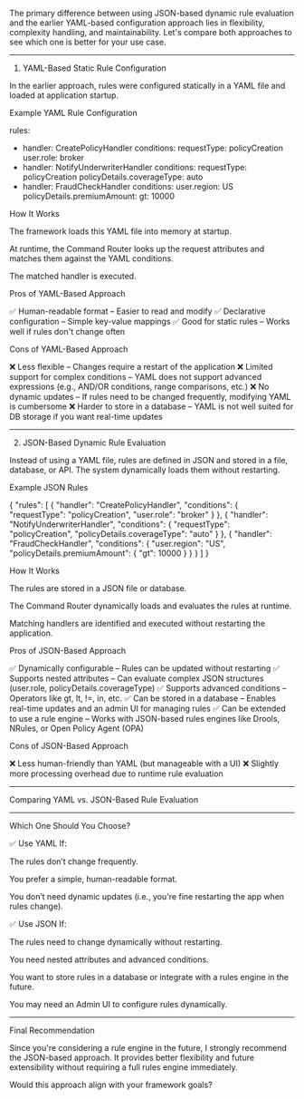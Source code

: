 The primary difference between using JSON-based dynamic rule evaluation and the earlier YAML-based configuration approach lies in flexibility, complexity handling, and maintainability. Let's compare both approaches to see which one is better for your use case.


---

1. YAML-Based Static Rule Configuration

In the earlier approach, rules were configured statically in a YAML file and loaded at application startup.

Example YAML Rule Configuration

rules:
  - handler: CreatePolicyHandler
    conditions:
      requestType: policyCreation
      user.role: broker
  - handler: NotifyUnderwriterHandler
    conditions:
      requestType: policyCreation
      policyDetails.coverageType: auto
  - handler: FraudCheckHandler
    conditions:
      user.region: US
      policyDetails.premiumAmount:
        gt: 10000

How It Works

The framework loads this YAML file into memory at startup.

At runtime, the Command Router looks up the request attributes and matches them against the YAML conditions.

The matched handler is executed.


Pros of YAML-Based Approach

✅ Human-readable format – Easier to read and modify
✅ Declarative configuration – Simple key-value mappings
✅ Good for static rules – Works well if rules don't change often

Cons of YAML-Based Approach

❌ Less flexible – Changes require a restart of the application
❌ Limited support for complex conditions – YAML does not support advanced expressions (e.g., AND/OR conditions, range comparisons, etc.)
❌ No dynamic updates – If rules need to be changed frequently, modifying YAML is cumbersome
❌ Harder to store in a database – YAML is not well suited for DB storage if you want real-time updates


---

2. JSON-Based Dynamic Rule Evaluation

Instead of using a YAML file, rules are defined in JSON and stored in a file, database, or API. The system dynamically loads them without restarting.

Example JSON Rules

{
  "rules": [
    {
      "handler": "CreatePolicyHandler",
      "conditions": {
        "requestType": "policyCreation",
        "user.role": "broker"
      }
    },
    {
      "handler": "NotifyUnderwriterHandler",
      "conditions": {
        "requestType": "policyCreation",
        "policyDetails.coverageType": "auto"
      }
    },
    {
      "handler": "FraudCheckHandler",
      "conditions": {
        "user.region": "US",
        "policyDetails.premiumAmount": { "gt": 10000 }
      }
    }
  ]
}

How It Works

The rules are stored in a JSON file or database.

The Command Router dynamically loads and evaluates the rules at runtime.

Matching handlers are identified and executed without restarting the application.


Pros of JSON-Based Approach

✅ Dynamically configurable – Rules can be updated without restarting
✅ Supports nested attributes – Can evaluate complex JSON structures (user.role, policyDetails.coverageType)
✅ Supports advanced conditions – Operators like gt, lt, !=, in, etc.
✅ Can be stored in a database – Enables real-time updates and an admin UI for managing rules
✅ Can be extended to use a rule engine – Works with JSON-based rules engines like Drools, NRules, or Open Policy Agent (OPA)

Cons of JSON-Based Approach

❌ Less human-friendly than YAML (but manageable with a UI)
❌ Slightly more processing overhead due to runtime rule evaluation


---

Comparing YAML vs. JSON-Based Rule Evaluation


---

Which One Should You Choose?

✅ Use YAML If:

The rules don’t change frequently.

You prefer a simple, human-readable format.

You don’t need dynamic updates (i.e., you're fine restarting the app when rules change).


✅ Use JSON If:

The rules need to change dynamically without restarting.

You need nested attributes and advanced conditions.

You want to store rules in a database or integrate with a rules engine in the future.

You may need an Admin UI to configure rules dynamically.



---

Final Recommendation

Since you're considering a rule engine in the future, I strongly recommend the JSON-based approach. It provides better flexibility and future extensibility without requiring a full rules engine immediately.

Would this approach align with your framework goals?

